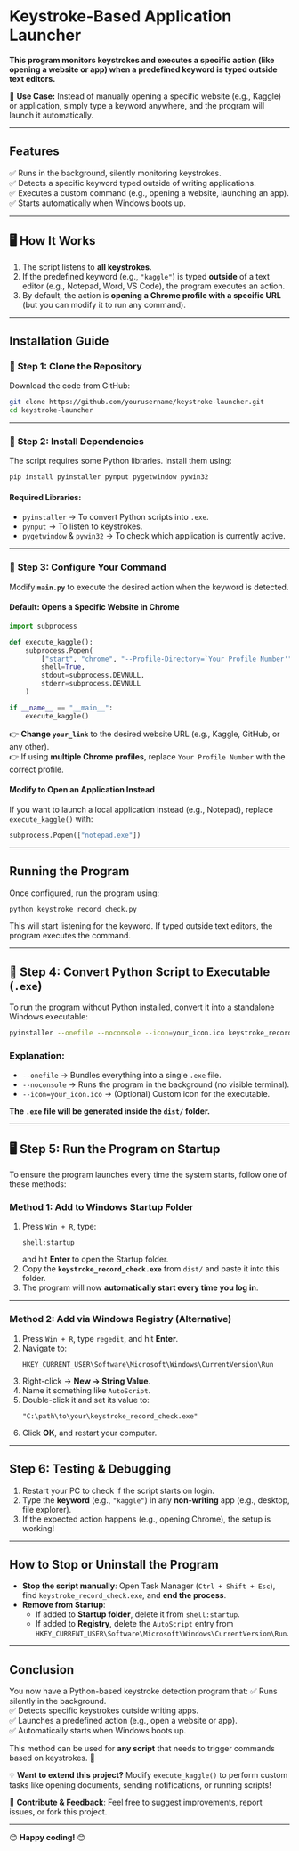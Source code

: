 # **Keystroke-Based Application Launcher**  

 **This program monitors keystrokes and executes a specific action (like opening a website or app) when a predefined keyword is typed outside text editors.**  

🔹 **Use Case:** Instead of manually opening a specific website (e.g., Kaggle) or application, simply type a keyword anywhere, and the program will launch it automatically.  

---

## **Features**
✅ Runs in the background, silently monitoring keystrokes.  
✅ Detects a specific keyword typed outside of writing applications.  
✅ Executes a custom command (e.g., opening a website, launching an app).  
✅ Starts automatically when Windows boots up.  

---

## 🖥️ **How It Works**
1. The script listens to **all keystrokes**.  
2. If the predefined keyword (e.g., `"kaggle"`) is typed **outside** of a text editor (e.g., Notepad, Word, VS Code), the program executes an action.  
3. By default, the action is **opening a Chrome profile with a specific URL** (but you can modify it to run any command).  

---

## **Installation Guide**

### 🔹 **Step 1: Clone the Repository**
Download the code from GitHub:  
```bash
git clone https://github.com/yourusername/keystroke-launcher.git
cd keystroke-launcher
```

---

### 🔹 **Step 2: Install Dependencies**
The script requires some Python libraries. Install them using:  
```bash
pip install pyinstaller pynput pygetwindow pywin32
```

#### **Required Libraries:**
- `pyinstaller` → To convert Python scripts into `.exe`.  
- `pynput` → To listen to keystrokes.  
- `pygetwindow` & `pywin32` → To check which application is currently active.  

---

### 🔹 **Step 3: Configure Your Command**
Modify **`main.py`** to execute the desired action when the keyword is detected.

#### **Default: Opens a Specific Website in Chrome**
```python
import subprocess

def execute_kaggle():
    subprocess.Popen(
        ["start", "chrome", "--Profile-Directory=`Your Profile Number'", "your_link"],
        shell=True,
        stdout=subprocess.DEVNULL,
        stderr=subprocess.DEVNULL
    )

if __name__ == "__main__":
    execute_kaggle()
```
👉 **Change `your_link`** to the desired website URL (e.g., Kaggle, GitHub, or any other).  
👉 If using **multiple Chrome profiles**, replace `Your Profile Number` with the correct profile.  

#### **Modify to Open an Application Instead**
If you want to launch a local application instead (e.g., Notepad), replace `execute_kaggle()` with:
```python
subprocess.Popen(["notepad.exe"])
```

---

## **Running the Program**
Once configured, run the program using:  
```bash
python keystroke_record_check.py
```
This will start listening for the keyword. If typed outside text editors, the program executes the command.  

---

## 🔹 **Step 4: Convert Python Script to Executable (`.exe`)**
To run the program without Python installed, convert it into a standalone Windows executable:

```bash
pyinstaller --onefile --noconsole --icon=your_icon.ico keystroke_record_check.py
```

### Explanation:
- `--onefile` → Bundles everything into a single `.exe` file.  
- `--noconsole` → Runs the program in the background (no visible terminal).  
- `--icon=your_icon.ico` → (Optional) Custom icon for the executable.  

 **The `.exe` file will be generated inside the `dist/` folder.**

---

## 🖥️ **Step 5: Run the Program on Startup**
To ensure the program launches every time the system starts, follow one of these methods:

### **Method 1: Add to Windows Startup Folder**
1. Press `Win + R`, type:
   ```
   shell:startup
   ```
   and hit **Enter** to open the Startup folder.
2. Copy the **`keystroke_record_check.exe`** from `dist/` and paste it into this folder.  
3. The program will now **automatically start every time you log in**.  

---

### **Method 2: Add via Windows Registry (Alternative)**
1. Press `Win + R`, type `regedit`, and hit **Enter**.  
2. Navigate to:
   ```
   HKEY_CURRENT_USER\Software\Microsoft\Windows\CurrentVersion\Run
   ```
3. Right-click → **New → String Value**.  
4. Name it something like `AutoScript`.  
5. Double-click it and set its value to:
   ```
   "C:\path\to\your\keystroke_record_check.exe"
   ```
6. Click **OK**, and restart your computer.  

---

## **Step 6: Testing & Debugging**
1. Restart your PC to check if the script starts on login.  
2. Type the **keyword** (e.g., `"kaggle"`) in any **non-writing** app (e.g., desktop, file explorer).  
3. If the expected action happens (e.g., opening Chrome), the setup is working!  

---

## **How to Stop or Uninstall the Program**
- **Stop the script manually**: Open Task Manager (`Ctrl + Shift + Esc`), find `keystroke_record_check.exe`, and **end the process**.  
- **Remove from Startup**:
  - If added to **Startup folder**, delete it from `shell:startup`.  
  - If added to **Registry**, delete the `AutoScript` entry from `HKEY_CURRENT_USER\Software\Microsoft\Windows\CurrentVersion\Run`.  

---

## **Conclusion**
You now have a Python-based keystroke detection program that:
✅ Runs silently in the background.  
✅ Detects specific keystrokes outside writing apps.  
✅ Launches a predefined action (e.g., open a website or app).  
✅ Automatically starts when Windows boots up.  

This method can be used for **any script** that needs to trigger commands based on keystrokes. 🎉  

💡 **Want to extend this project?** Modify `execute_kaggle()` to perform custom tasks like opening documents, sending notifications, or running scripts!  

🔗 **Contribute & Feedback**: Feel free to suggest improvements, report issues, or fork this project.  

---

😊 **Happy coding!** 😊
